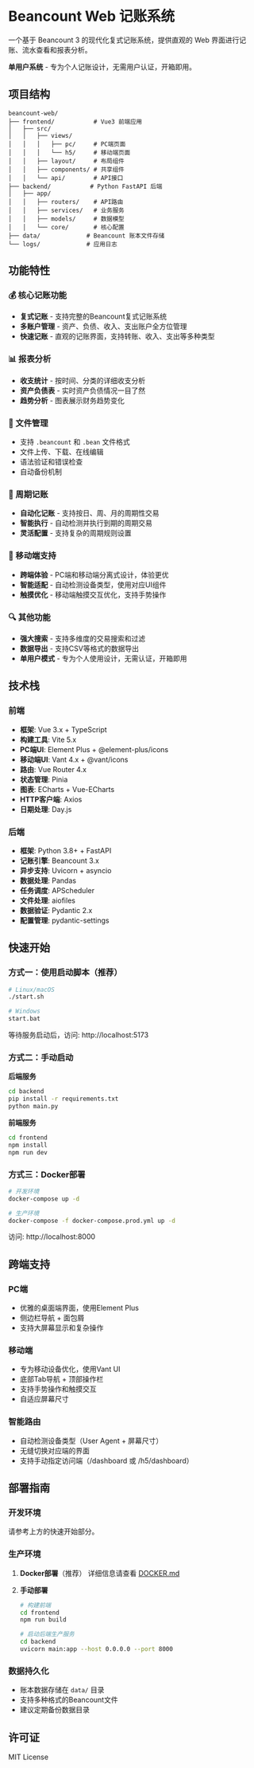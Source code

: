 # Beancount Web 记账系统

一个基于 Beancount 3 的现代化复式记账系统，提供直观的 Web 界面进行记账、流水查看和报表分析。

**单用户系统** - 专为个人记账设计，无需用户认证，开箱即用。

## 项目结构

```
beancount-web/
├── frontend/           # Vue3 前端应用
│   ├── src/
│   │   ├── views/
│   │   │   ├── pc/     # PC端页面
│   │   │   └── h5/     # 移动端页面
│   │   ├── layout/     # 布局组件
│   │   ├── components/ # 共享组件
│   │   └── api/        # API接口
├── backend/           # Python FastAPI 后端
│   ├── app/
│   │   ├── routers/    # API路由
│   │   ├── services/   # 业务服务
│   │   ├── models/     # 数据模型
│   │   └── core/       # 核心配置
├── data/             # Beancount 账本文件存储
└── logs/             # 应用日志
```

## 功能特性

### 💰 核心记账功能
- **复式记账** - 支持完整的Beancount复式记账系统
- **多账户管理** - 资产、负债、收入、支出账户全方位管理
- **快速记账** - 直观的记账界面，支持转账、收入、支出等多种类型

### 📊 报表分析
- **收支统计** - 按时间、分类的详细收支分析
- **资产负债表** - 实时资产负债情况一目了然
- **趋势分析** - 图表展示财务趋势变化

### 📁 文件管理
- 支持 `.beancount` 和 `.bean` 文件格式
- 文件上传、下载、在线编辑
- 语法验证和错误检查
- 自动备份机制

### 🔄 周期记账
- **自动化记账** - 支持按日、周、月的周期性交易
- **智能执行** - 自动检测并执行到期的周期交易
- **灵活配置** - 支持复杂的周期规则设置

### 📱 移动端支持
- **跨端体验** - PC端和移动端分离式设计，体验更优
- **智能适配** - 自动检测设备类型，使用对应UI组件
- **触摸优化** - 移动端触摸交互优化，支持手势操作

### 🔍 其他功能
- **强大搜索** - 支持多维度的交易搜索和过滤
- **数据导出** - 支持CSV等格式的数据导出
- **单用户模式** - 专为个人使用设计，无需认证，开箱即用

## 技术栈

### 前端
- **框架**: Vue 3.x + TypeScript
- **构建工具**: Vite 5.x
- **PC端UI**: Element Plus + @element-plus/icons
- **移动端UI**: Vant 4.x + @vant/icons
- **路由**: Vue Router 4.x
- **状态管理**: Pinia
- **图表**: ECharts + Vue-ECharts
- **HTTP客户端**: Axios
- **日期处理**: Day.js

### 后端
- **框架**: Python 3.8+ + FastAPI
- **记账引擎**: Beancount 3.x
- **异步支持**: Uvicorn + asyncio
- **数据处理**: Pandas
- **任务调度**: APScheduler
- **文件处理**: aiofiles
- **数据验证**: Pydantic 2.x
- **配置管理**: pydantic-settings

## 快速开始

### 方式一：使用启动脚本（推荐）

```bash
# Linux/macOS
./start.sh

# Windows
start.bat
```

等待服务启动后，访问: http://localhost:5173

### 方式二：手动启动

**后端服务**
```bash
cd backend
pip install -r requirements.txt
python main.py
```

**前端服务**
```bash
cd frontend
npm install
npm run dev
```

### 方式三：Docker部署

```bash
# 开发环境
docker-compose up -d

# 生产环境
docker-compose -f docker-compose.prod.yml up -d
```

访问: http://localhost:8000

## 跨端支持

### PC端
- 优雅的桌面端界面，使用Element Plus
- 侧边栏导航 + 面包屑
- 支持大屏幕显示和复杂操作

### 移动端
- 专为移动设备优化，使用Vant UI
- 底部Tab导航 + 顶部操作栏
- 支持手势操作和触摸交互
- 自适应屏幕尺寸

### 智能路由
- 自动检测设备类型（User Agent + 屏幕尺寸）
- 无缝切换对应端的界面
- 支持手动指定访问端（/dashboard 或 /h5/dashboard）

## 部署指南

### 开发环境
请参考上方的快速开始部分。

### 生产环境

1. **Docker部署**（推荐）
   详细信息请查看 [DOCKER.md](./DOCKER.md)

2. **手动部署**
   ```bash
   # 构建前端
   cd frontend
   npm run build
   
   # 启动后端生产服务
   cd backend
   uvicorn main:app --host 0.0.0.0 --port 8000
   ```

### 数据持久化
- 账本数据存储在 `data/` 目录
- 支持多种格式的Beancount文件
- 建议定期备份数据目录

## 许可证

MIT License
